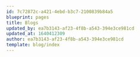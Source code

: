 ```yaml
---
id: 7c72872c-a421-4ebd-b3c7-2100839b84a5
blueprint: pages
title: Blogs
updated_by: ea7b3143-af23-4f8b-a543-394e3ce981cd
updated_at: 1640412309
author: ea7b3143-af23-4f8b-a543-394e3ce981cd
template: blog/index
---
```

